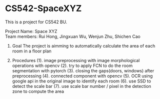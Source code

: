 # CS542-SpaceXYZ

This is a project for CS542 BU. <br>

Project Name: Space XYZ <br>
Team members: Rui Hong, Jingxuan Wu, Wenjun Zhu, Shichen Cao

1. Goal
The project is aimming to automatically calculate the area of each room in a floor plan

2. Procedures
(1). image preprocessing with image morphological operations with opencv
(2). try to apply FCN to do the room segmentation with pytorch
(3). closing the gaps(doors, windows) after preprocessing
(4). connected component with opencv
(5). OCR using google api in the original image to identify each room
(6). use SSD to detect the scale bar
(7). use scale bar number / pixel in the detection zone to compute the area
